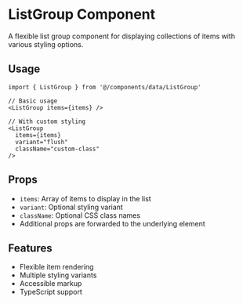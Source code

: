 # ListGroup Component

A flexible list group component for displaying collections of items with various styling options.

## Usage

```tsx
import { ListGroup } from '@/components/data/ListGroup'

// Basic usage
<ListGroup items={items} />

// With custom styling
<ListGroup 
  items={items}
  variant="flush"
  className="custom-class"
/>
```

## Props

- `items`: Array of items to display in the list
- `variant`: Optional styling variant
- `className`: Optional CSS class names
- Additional props are forwarded to the underlying element

## Features

- Flexible item rendering
- Multiple styling variants
- Accessible markup
- TypeScript support 